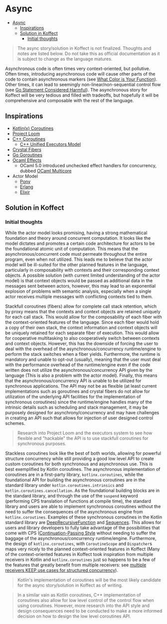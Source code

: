 # Async

<!-- TOC -->
* [Async](#async)
  * [Inspirations](#inspirations)
  * [Solution in Koffect](#solution-in-koffect)
    * [Initial thoughts](#initial-thoughts)
<!-- TOC -->

> The async story/solution in Koffect is not finalized. Thoughts and notes are listed below.
> Do not take this as official documentation as it is subject to change as the language matures.

Asynchronous code is often times very context-oriented, but pollutive. Often times, introducing asynchronous code will 
cause other parts of the code to contain asynchronous markers (see [What Color is Your Function](
https://journal.stuffwithstuff.com/2015/02/01/what-color-is-your-function/)). Other times, it can lead to seemingly 
non-linear/non-sequential control flow (see [Go Statement Considered Harmful](
https://vorpus.org/blog/notes-on-structured-concurrency-or-go-statement-considered-harmful/)). The asynchronous story 
for Koffect will be very tedious and filled with tradeoffs, but hopefully it will be comprehensive and composable with 
the rest of the language.

## Inspirations

- [Kotlin(x) Coroutines](https://kotlinlang.org/docs/coroutines-overview.html)
- [Project Loom](https://openjdk.org/projects/loom/)
- [C++ Coroutines](https://en.cppreference.com/w/cpp/language/coroutines)
  - [C++ Unified Executors Model](https://www.open-std.org/jtc1/sc22/wg21/docs/papers/2020/p0443r14.html)
- [Crystal Fibers](https://crystal-lang.org/reference/1.9/guides/concurrency.html)
- [Go Goroutines](https://go.dev/tour/concurrency/1)
- [Ocaml Effects](https://v2.ocaml.org/manual/effects.html)
  - OCaml 5.0 introduced unchecked effect handlers for concurrency, 
  dubbed [OCaml Multicore](https://github.com/ocaml-multicore/ocaml-multicore)
- Actor Model
  - [Pony](https://www.ponylang.io/)
  - [Erlang](https://www.erlang.org/)
  - [Elixir](https://elixir-lang.org/)

## Solution in Koffect

### Initial thoughts

While the actor model looks promising, having a strong mathematical foundation and theory around concurrent computation.
It looks like the model dictates and promotes a certain code architecture for actors to be the foundational atomic unit 
of computation. This means that the asynchronous/concurrent code must permeate throughout the entire program, even when 
not utilized. This leads me to believe that the actor model will be ill-suited for the other planned features in the 
language, particularly in composability with contexts and their corresponding context objects. A possible solution (with 
current limited understanding of the actor model) is that context objects would be passed as additional data in the 
messages sent between actors, however, this may lead to an exponential explosion of problems with semantic analysis, 
especially when a single actor receives multiple messages with conflicting contexts tied to them.

Stackfull coroutines (fibers) allow for complete call stack retention, which by proxy means that the contexts and 
context objects are retained uniquely for each call stack. This would allow for the composability of each fiber with 
the context-oriented features of the language. Since each fiber would hold a copy of their own stack, the context 
information and context objects will be uniquely retained for each separate fiber of execution. This would allow for 
cooperative multitasking to also cooperatively switch between contexts and context objects. However, this has the 
downside of forcing the user to deal with the overhead of the asynchronous/concurrency runtime/engine to perform the 
stack switches when a fiber yields. Furthermore, the runtime is mandatory and unable to opt-out (usually), meaning that 
the user must deal with the performance overhead of the runtime/engine even if the code written does not utilize the 
asynchronous/concurrency API given by the language (This is also a problem with the actor model). Finally, this means 
that the asynchronous/concurrency API is unable to be utilized for synchronous applications. The API may not be as 
flexible (at least current implementations such as goroutines and crystal fibers do not allow for utilization of the 
underlying API facilities for the implementation of synchronous coroutines) since the runtime/engine handles many of the
intrinsic details such as scheduling and stack management, it may be purposely designed for asynchrony/concurrency and 
may have challenges in creating an API such that allows for injection of user designed control schemes.

> Research into Project Loom and the executors system to see how flexible and "hackable" the API is to use stackfull 
> coroutines for synchronous purposes.

Stackless coroutines look like the best of both worlds, allowing for powerful structure concurrency while still 
providing a good low level API to create custom coroutines for both synchronous and asynchronous use. This is best 
exemplified by Kotlin coroutines. The asynchronous implementation of coroutines are in a first-party library, 
`kotlinx.coroutines`, while the foundational API for building the asynchronous coroutines are in the standard library 
under `kotlin.coroutines.intrinsics` and `kotlin.coroutines.cancellation`. As the foundational building blocks are in 
the standard library, and through the use of the `suspend` keyword (performing CPS translation of functions at compile
time), the standard library and users are able to implement synchronous coroutines without the need to suffer the 
consequences of the asynchronous engine from `kotlinx.coroutines`. Examples of these synchronous coroutines in the 
Kotlin standard library are 
[DeepRecursiveFunction](https://kotlinlang.org/api/latest/jvm/stdlib/kotlin/-deep-recursive-function/) and 
[Sequences](https://kotlinlang.org/docs/sequences.html). This allows for users and library developers to fully take 
advantage of the possibilities that come with CPS 
([Continuation-Passing Style](https://en.wikipedia.org/wiki/Continuation-passing_style) without needing to suffer the 
baggage of the asynchronous/concurrency runtime/engine. Furthermore, the design of `kotlinx.coroutines`, with 
`CoroutineScope` and `Dispatcher`s maps very nicely to the planned context-oriented features in Koffect (Many of the
context-oriented features in Koffect took inspiration from multiple receivers in Kotlin and `kotlinx.coroutines` just so
happens to be a few of the features that greatly benefit from multiple receivers: see 
[multiple receivers KEEP use cases for structured concurrency](
https://github.com/Kotlin/KEEP/blob/master/proposals/context-receivers.md#use-cases)).

> Kotlin's implementation of coroutines will be the most likely candidate for the async story/solution in Koffect as 
> of writing.

> In a similar vain as Kotlin coroutines, C++ implementation of coroutines also allow for low level control of the 
> control flow when using coroutines. However, more research into the API style and design consequences need to be 
> conducted to make a more informed decision on how to design the low level coroutines API.